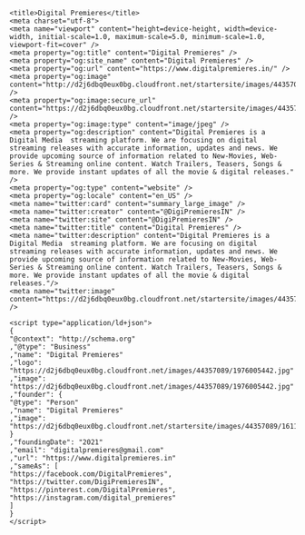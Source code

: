 
    <title>Digital Premieres</title>
    <meta charset="utf-8">
    <meta name="viewport" content="height=device-height, width=device-width, initial-scale=1.0, maximum-scale=5.0, minimum-scale=1.0, viewport-fit=cover" />
    <meta property="og:title" content="Digital Premieres" />
    <meta property="og:site_name" content="Digital Premieres" />
    <meta property="og:url" content="https://www.digitalpremieres.in/" />
    <meta property="og:image" content="http://d2j6dbq0eux0bg.cloudfront.net/startersite/images/44357089/1612336322938.jpg" />
    <meta property="og:image:secure_url" content="https://d2j6dbq0eux0bg.cloudfront.net/startersite/images/44357089/1612336322938.jpg" />
    <meta property="og:image:type" content="image/jpeg" />
    <meta property="og:description" content="Digital Premieres is a Digital Media  streaming platform. We are focusing on digital streaming releases with accurate information, updates and news. We provide upcoming source of information related to New-Movies, Web-Series & Streaming online content. Watch Trailers, Teasers, Songs & more. We provide instant updates of all the movie & digital releases." />
    <meta property="og:type" content="website" />
    <meta property="og:locale" content="en_US" />
    <meta name="twitter:card" content="summary_large_image" />
    <meta name="twitter:creator" content="@DigiPremieresIN" />
    <meta name="twitter:site" content="@DigiPremieresIN" />
    <meta name="twitter:title" content="Digital Premieres" />
    <meta name="twitter:description" content="Digital Premieres is a Digital Media  streaming platform. We are focusing on digital streaming releases with accurate information, updates and news. We provide upcoming source of information related to New-Movies, Web-Series & Streaming online content. Watch Trailers, Teasers, Songs & more. We provide instant updates of all the movie & digital releases."/>
    <meta name="twitter:image" content="https://d2j6dbq0eux0bg.cloudfront.net/startersite/images/44357089/1612336322938.jpg" />

    <script type="application/ld+json">
    {
    "@context": "http://schema.org"
    ,"@type": "Business"
    ,"name": "Digital Premieres"
    ,"logo": "https://d2j6dbq0eux0bg.cloudfront.net/images/44357089/1976005442.jpg"
    ,"image": "https://d2j6dbq0eux0bg.cloudfront.net/images/44357089/1976005442.jpg"
    ,"founder": {
    "@type": "Person"
    ,"name": "Digital Premieres"
    ,"image": "https://d2j6dbq0eux0bg.cloudfront.net/startersite/images/44357089/1611151390083.jpg"
    }
    ,"foundingDate": "2021"
    ,"email": "digitalpremieres@gmail.com"
    ,"url": "https://www.digitalpremieres.in"
    ,"sameAs": [
    "https://facebook.com/DigitalPremieres", "https://twitter.com/DigiPremieresIN", "https://pinterest.com/DigitalPremieres", "https://instagram.com/digital_premieres"
    ]
    }
    </script>
